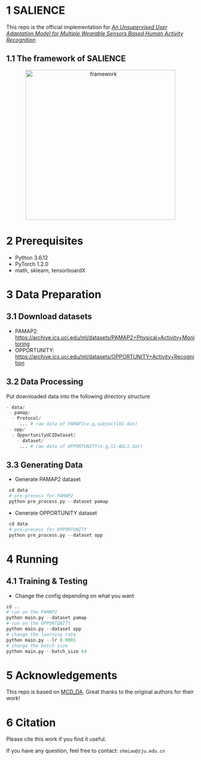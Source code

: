 # 1 SALIENCE

This repo is the official implementation for [*An Unsupervised User Adaptation Model for Multiple  Wearable Sensors Based Human Activity Recognition*](https://arxiv.org/abs/2108.10213)

## 1.1 The framework of SALIENCE
<div align=center>
<img src="https://user-images.githubusercontent.com/50646282/128143924-866f1552-c1ec-4f27-a4f2-9a405aca2287.jpg" width="400" height="400" alt="framework"/><br/>
<div align=left>
 
# 2 Prerequisites
- Python 3.6.12
- PyTorch 1.2.0
- math, sklearn, tensorboardX
 
# 3 Data Preparation
 ## 3.1 Download datasets
 - PAMAP2: https://archive.ics.uci.edu/ml/datasets/PAMAP2+Physical+Activity+Monitoring
 - OPPORTUNITY:  https://archive.ics.uci.edu/ml/datasets/OPPORTUNITY+Activity+Recognition

 ## 3.2 Data Processing
Put downloaded data into the following directory structure
 ```python
- data/
  - pamap/
   - Protocol/
      ... # raw data of PAMAP2(e.g,subject101.dat)
  - opp/
   - OpportunityUCIDataset/
     - dataset/
      ... # raw data of OPPORTUNITY(e.g,S1-ADL1.dat)
```
  ## 3.3 Generating Data

- Generate PAMAP2 dataset

```python
 cd data
 # pre-precess for PAMAP2
 python pre_process.py --dataset pamap
```
 
- Generate OPPORTUNITY dataset

```python
 cd data
 # pre-precess for OPPORTUNITY
 python pre_process.py --dataset opp
```
 
 
 
# 4 Running

## 4.1 Training & Testing

- Change the config depending on what you want
```python
cd ..
# run on the PAMAP2
python main.py --dataset pamap
# run on the OPPORTUNITY
python main.py --dataset opp
# change the learning rate
python main.py --lr 0.0001
# change the batch size
python main.py --batch_size 64
```

# 5 Acknowledgements
This repo is based on [MCD_DA](https://github.com/mil-tokyo/MCD_DA). Great thanks to the original authors for their work!
 
 
# 6 Citation

Please cite this work if you find it useful.

If you have any question, feel free to contact: `shmiao@zju.edu.cn`

